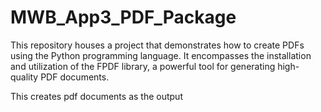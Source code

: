 # MWB_App3_PDF_Package

This repository houses a project that demonstrates how to create PDFs using the Python 
programming language. 
It encompasses the installation and utilization of the FPDF library, a powerful tool for 
generating high-quality PDF documents.

This creates pdf documents as the output
